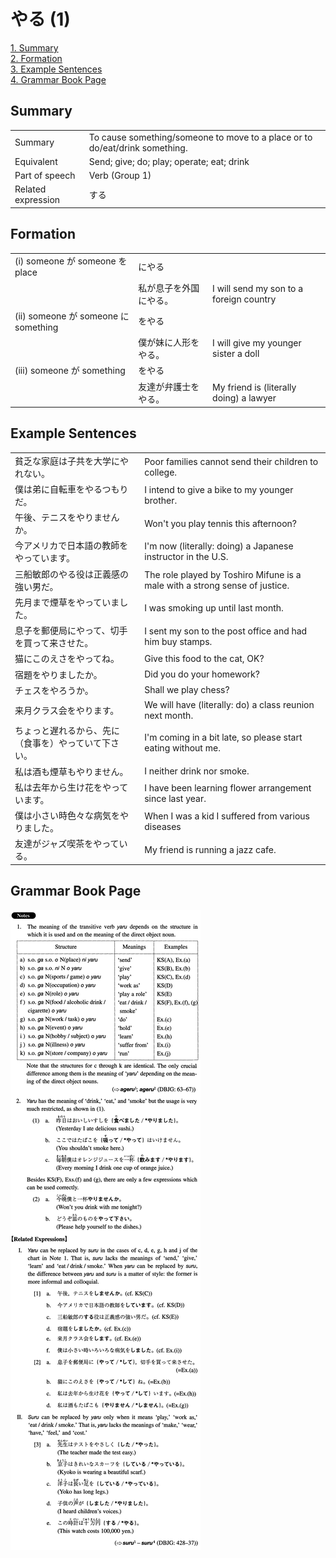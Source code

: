 # やる (1)

[1. Summary](#summary)<br>
[2. Formation](#formation)<br>
[3. Example Sentences](#example-sentences)<br>
[4. Grammar Book Page](#grammar-book-page)<br>


## Summary

<table><tr>   <td>Summary</td>   <td>To cause something/someone to move to a place or to do/eat/drink something.</td></tr><tr>   <td>Equivalent</td>   <td>Send; give; do; play; operate; eat; drink</td></tr><tr>   <td>Part of speech</td>   <td>Verb (Group 1)</td></tr><tr>   <td>Related expression</td>   <td>する</td></tr></table>

## Formation

<table class="table"><tbody><tr class="tr head"><td class="td"><span class="numbers">(i)</span> <span class="bold">someone が someone を place</span></td><td class="td"><span class="concept">にやる</span></td><td class="td"></td></tr><tr class="tr"><td class="td"></td><td class="td"><span>私が息子を外国</span><span class="concept">にやる</span><span>。</span></td><td class="td"><span>I will send my son to a foreign country</span></td></tr><tr class="tr head"><td class="td"><span class="numbers">(ii)</span> <span class="bold">someone が someone に something</span></td><td class="td"><span class="concept">をやる</span></td><td class="td"></td></tr><tr class="tr"><td class="td"></td><td class="td"><span>僕が妹に人形</span><span class="concept">をやる</span><span>。</span></td><td class="td"><span>I will give my younger sister a doll</span></td></tr><tr class="tr head"><td class="td"><span class="numbers">(iii)</span> <span class="bold">someone が something</span></td><td class="td"><span class="concept">をやる</span></td><td class="td"></td></tr><tr class="tr"><td class="td"></td><td class="td"><span>友達が弁護士</span><span class="concept">をやる</span><span>。</span></td><td class="td"><span>My friend is (literally doing) a lawyer</span></td></tr></tbody></table>

## Example Sentences

<table><tr>   <td>貧乏な家庭は子共を大学にやれない。</td>   <td>Poor families cannot send their children to college.</td></tr><tr>   <td>僕は弟に自転車をやるつもりだ。</td>   <td>I intend to give a bike to my younger brother.</td></tr><tr>   <td>午後、テニスをやりませんか。</td>   <td>Won't you play tennis this afternoon?</td></tr><tr>   <td>今アメリカで日本語の教師をやっています。</td>   <td>I'm now (literally: doing) a Japanese instructor in the U.S.</td></tr><tr>   <td>三船敏郎のやる役は正義感の強い男だ。</td>   <td>The role played by Toshiro Mifune is a male with a strong sense of justice.</td></tr><tr>   <td>先月まで煙草をやっていました。</td>   <td>I was smoking up until last month.</td></tr><tr>   <td>息子を郵便局にやって、切手を買って来させた。</td>   <td>I sent my son to the post office and had him buy stamps.</td></tr><tr>   <td>猫にこのえさをやってね。</td>   <td>Give this food to the cat, OK?</td></tr><tr>   <td>宿題をやりましたか。</td>   <td>Did you do your homework?</td></tr><tr>   <td>チェスをやろうか。</td>   <td>Shall we play chess?</td></tr><tr>   <td>来月クラス会をやります。</td>   <td>We will have (literally: do) a class reunion next month.</td></tr><tr>   <td>ちょっと遅れるから、先に（食事を）やっていて下さい。</td>   <td>I'm coming in a bit late, so please start eating without me.</td></tr><tr>   <td>私は酒も煙草もやりません。</td>   <td>I neither drink nor smoke.</td></tr><tr>   <td>私は去年から生け花をやっています。</td>   <td>I have been learning flower arrangement since last year.</td></tr><tr>   <td>僕は小さい時色々な病気をやりました。</td>   <td>When I was a kid I suffered from various diseases</td></tr><tr>   <td>友達がジャズ喫茶をやっている。</td>   <td>My friend is running a jazz cafe.</td></tr></table>

## Grammar Book Page

![](../img/Intermediateやる1.png)

